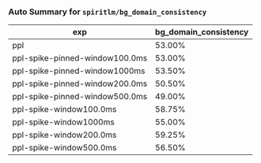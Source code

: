 ### Auto Summary for `spiritlm/bg_domain_consistency`

<!-- AUTO-GEN: SPLIT TABLE -->
| exp | bg_domain_consistency |
| --- | --- |
| ppl | 53.00% |
| ppl-spike-pinned-window100.0ms | 53.00% |
| ppl-spike-pinned-window1000ms | 53.50% |
| ppl-spike-pinned-window200.0ms | 50.50% |
| ppl-spike-pinned-window500.0ms | 49.00% |
| ppl-spike-window100.0ms | 58.75% |
| ppl-spike-window1000ms | 55.00% |
| ppl-spike-window200.0ms | 59.25% |
| ppl-spike-window500.0ms | 56.50% |
<!-- AUTO-GEN: SPLIT TABLE -->
